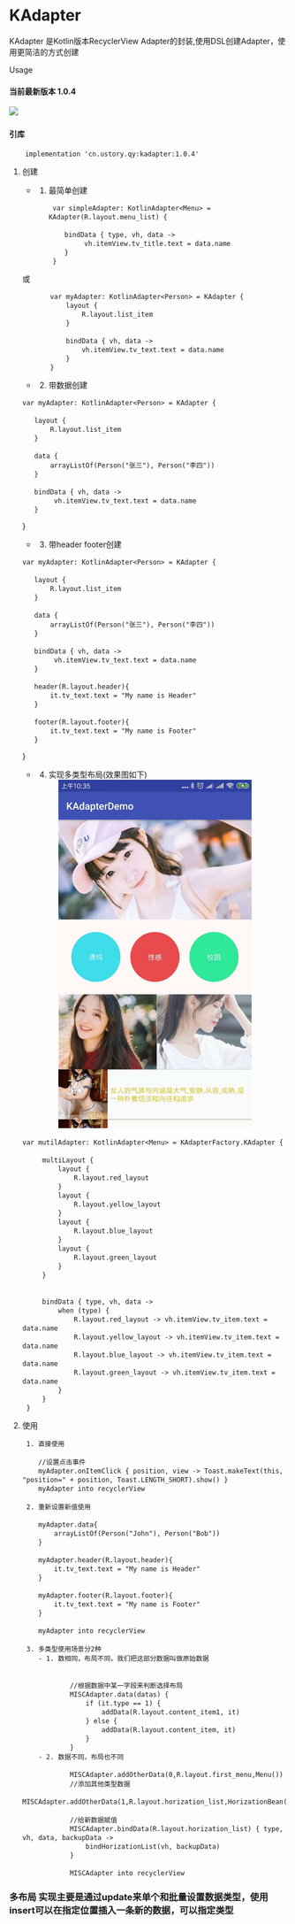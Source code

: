 # KAdapter

KAdapter 是Kotlin版本RecyclerView Adapter的封装,使用DSL创建Adapter，使用更简洁的方式创建

Usage

#### 当前最新版本 1.0.4
![](https://img.shields.io/badge/QQ-1483888222-green.svg)
#### 引库

        implementation 'cn.ustory.qy:kadapter:1.0.4'



1. 创建

      - 1. 最简单创建

                var simpleAdapter: KotlinAdapter<Menu> = KAdapter(R.layout.menu_list) {

                   bindData { type, vh, data ->
                        vh.itemView.tv_title.text = data.name
                   }
                }


      或


              var myAdapter: KotlinAdapter<Person> = KAdapter {
                  layout {
                      R.layout.list_item
                  }

                  bindData { vh, data ->
                      vh.itemView.tv_text.text = data.name
                  }
              }
      
      
      - 2. 带数据创建
      
      
       var myAdapter: KotlinAdapter<Person> = KAdapter {

          layout {
              R.layout.list_item
          }

          data {
              arrayListOf(Person("张三"), Person("李四"))
          }

          bindData { vh, data ->
               vh.itemView.tv_text.text = data.name
          }
      }
      
      
      - 3. 带header footer创建
      
      
       var myAdapter: KotlinAdapter<Person> = KAdapter {

          layout {
              R.layout.list_item
          }

          data {
              arrayListOf(Person("张三"), Person("李四"))
          }

          bindData { vh, data ->
               vh.itemView.tv_text.text = data.name
          }
          
          header(R.layout.header){
              it.tv_text.text = "My name is Header"
          }
          
          footer(R.layout.footer){
              it.tv_text.text = "My name is Footer"
          }
      }

      - 4. 实现多类型布局(效果图如下)

      <div align="center">
      <img width=350" height="630" src="https://github.com/UCodeUStory/KAdapter/blob/master/demo_image.jpeg"/>
      </div>



       var mutilAdapter: KotlinAdapter<Menu> = KAdapterFactory.KAdapter {

            multiLayout {
                layout {
                    R.layout.red_layout
                }
                layout {
                    R.layout.yellow_layout
                }
                layout {
                    R.layout.blue_layout
                }
                layout {
                    R.layout.green_layout
                }
            }


            bindData { type, vh, data ->
                when (type) {
                    R.layout.red_layout -> vh.itemView.tv_item.text = data.name
                    R.layout.yellow_layout -> vh.itemView.tv_item.text = data.name
                    R.layout.blue_layout -> vh.itemView.tv_item.text = data.name
                    R.layout.green_layout -> vh.itemView.tv_item.text = data.name
                }
            }
        }




2. 使用
      
        1. 直接使用
        
           //设置点击事件
           myAdapter.onItemClick { position, view -> Toast.makeText(this, "position=" + position, Toast.LENGTH_SHORT).show() }
           myAdapter into recyclerView
        
        2. 重新设置新值使用
        
           myAdapter.data{
               arrayListOf(Person("John"), Person("Bob"))
           }
           
           myAdapter.header(R.layout.header){
               it.tv_text.text = "My name is Header"
           }
           
           myAdapter.footer(R.layout.footer){
               it.tv_text.text = "My name is Footer"
           }
           
           myAdapter into recyclerView

        3. 多类型使用场景分2种
           - 1. 数相同，布局不同，我们把这部分数据叫做原始数据


                   //根据数据中某一字段来判断选择布局
                   MISCAdapter.data(datas) {
                       if (it.type == 1) {
                           addData(R.layout.content_item1, it)
                       } else {
                           addData(R.layout.content_item, it)
                       }
                   }
           - 2. 数据不同，布局也不同

                   MISCAdapter.addOtherData(0,R.layout.first_menu,Menu())
                   //添加其他类型数据
                   MISCAdapter.addOtherData(1,R.layout.horization_list,HorizationBean(horizationDatas))

                   //给新数据赋值
                   MISCAdapter.bindData(R.layout.horization_list) { type, vh, data, backupData ->
                       bindHorizationList(vh, backupData)
                   }

                   MISCAdapter into recyclerView

 ### 多布局 实现主要是通过update来单个和批量设置数据类型，使用insert可以在指定位置插入一条新的数据，可以指定类型
        
